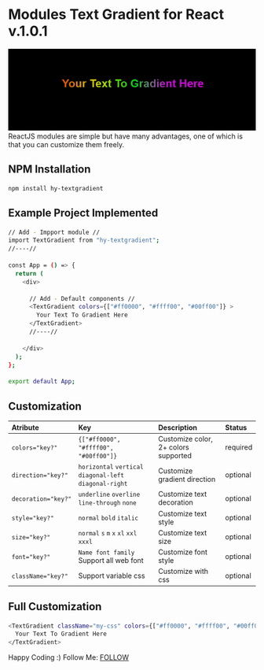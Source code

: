 # Modules Text Gradient for React v.1.0.1

<img src="./Screenshot.png"/>
ReactJS modules are simple but have many advantages, one of which is that you can customize them freely.

## NPM Installation

```sh
npm install hy-textgradient
```

## Example Project Implemented

```sh
// Add - Impport module //
import TextGradient from "hy-textgradient";
//----//

const App = () => {
  return (
    <div>
    
      // Add - Default components //
      <TextGradient colors={["#ff0000", "#ffff00", "#00ff00"]} >	
        Your Text To Gradient Here
	  </TextGradient>
      //----//
      
    </div>
  );
};

export default App;
```

## Customization

| Atribute | Key | Description | Status |
|:---------|:-----------|:-----------|:-----------|
| `colors="key?"`|`{["#ff0000", "#ffff00", "#00ff00"]}`|Customize color, 2+ colors supported|required|
| `direction="key?"`|`horizontal` `vertical` `diagonal-left` `diagonal-right` |Customize gradient direction|optional|
| `decoration="key?"`|`underline` `overline` `line-through` `none`|Customize text decoration|optional|
| `style="key?"`|`normal` `bold` `italic`|Customize text style|optional|
| `size="key?"`|`normal` `s` `m` `x` `xl` `xxl` `xxxl`|Customize text size|optional|
| `font="key?"`|`Name font family` Support all web font|Customize font style|optional|
| `className="key?"`|Support variable css|Customize with css|optional|

## Full Customization

```sh
<TextGradient className="my-css" colors={["#ff0000", "#ffff00", "#00ff00"]} size="xxl" style="bold" decoration="underline" direction="diagonal-left" font="Arial">
  Your Text To Gradient Here
</TextGradient>
```

Happy Coding :)
Follow Me: <a href="https://hy-tech.my.id/">FOLLOW</a>
